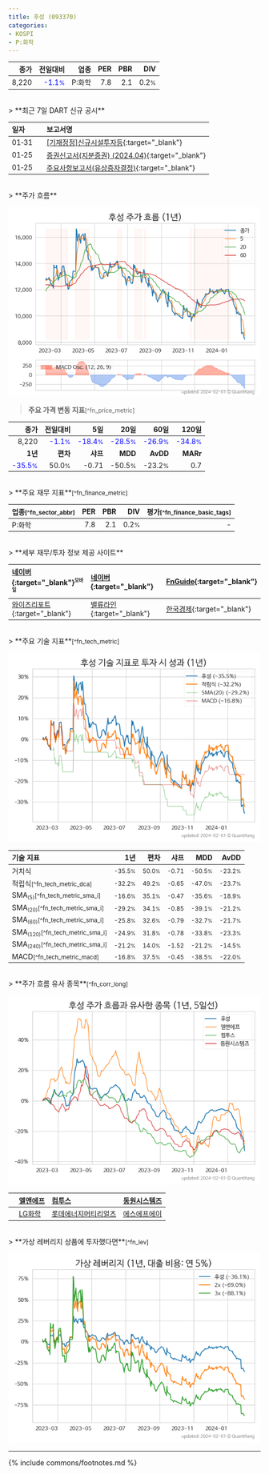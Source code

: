 ```yaml
---
title: 후성 (093370)
categories:
- KOSPI
- P:화학
---
```

| **종가** | **전일대비** | **업종** | **PER** | **PBR** | **DIV** |
| -------: | -----------: | -------: | ------: | ------: | ------: |
| 8,220 | <span style="color: blue">-1.1<small>%</small></span> | P:화학 | 7.8 | 2.1 | 0.2<small>%</small> |

<!-- more -->

<br>
> **최근 7일 DART 신규 공시**<a id="dart"></a>


| **일자** |      | **보고서명** |
| :------- | :--- | :----------- |
| 01&#x2011;31 | | [[기재정정]신규시설투자등](https://dart.fss.or.kr/dsaf001/main.do?rcpNo=20240131800909){:target="_blank"} |
| 01&#x2011;25 | | [증권신고서(지분증권) (2024.04)](https://dart.fss.or.kr/dsaf001/main.do?rcpNo=20240125000666){:target="_blank"} |
| 01&#x2011;25 | | [주요사항보고서(유상증자결정)](https://dart.fss.or.kr/dsaf001/main.do?rcpNo=20240125000548){:target="_blank"} |

<br>
> **주가 흐름**<a id="price"></a>

![093370](/stock/images/093370.png)

> **주요 가격 변동 지표**<small>[^fn_price_metric]</small>

| **종가** | **전일대비** | **5일** | **20일** | **60일** | **120일** |
| -------: | -----------: | ------: | -------: | -------: | --------: |
| 8,220 | <span style="color: blue">-1.1<small>%</small></span> | <span style="color: blue">-18.4<small>%</small></span> | <span style="color: blue">-28.5<small>%</small></span> | <span style="color: blue">-26.9<small>%</small></span> | <span style="color: blue">-34.8<small>%</small></span> |
| **1년** | **편차** | **샤프** | **MDD** | **AvDD** | **MARr** |
| <span style="color: blue">-35.5<small>%</small></span> | 50.0<small>%</small> | -0.71 | -50.5<small>%</small> | -23.2<small>%</small> | 0.7 |

<br>
> **주요 재무 지표**<small>[^fn_finance_metric]</small>

| **업종**<small>[^fn_sector_abbr]</small> | **PER** | **PBR** | **DIV** | **평가**<small>[^fn_finance_basic_tags]</small> |
| :--------------------------------------- | ------: | ------: | ------: | ----------------------------------------------: |
| P:화학 | 7.8 | 2.1 | 0.2<small>%</small> | - |

<br>
> **세부 재무/투자 정보 제공 사이트**

| [네이버](https://m.stock.naver.com/domestic/stock/093370/finance/summary){:target="_blank"}<sup><small>모바일</small></sup> | [네이버](https://finance.naver.com/item/coinfo.naver?code=093370){:target="_blank"} | [FnGuide](https://comp.fnguide.com/SVO2/ASP/SVD_Invest.asp?gicode=A093370&MenuYn=Y){:target="_blank"} |
| :----- | :--- | :--- |
| [와이즈리포트](https://comp.wisereport.co.kr/company/c1040001.aspx?cmp_cd=093370){:target="_blank"} | [밸류라인](https://www.valueline.co.kr/finance/summary/093370){:target="_blank"} | [한국경제](https://markets.hankyung.com/stock/093370/financial-summary){:target="_blank"} |

<br>
> **주요 기술 지표**<small>[^fn_tech_metric]</small>


![093370](/stock/images/093370_tech.png)

| **기술 지표** | **1년** | **편차** | **샤프** | **MDD** | **AvDD** |
| :------------ | ------: | -----------: | -------: | ------: | -------: |
| 거치식 | <small>-35.5<small>%</small></small> | <small>50.0<small>%</small></small> | <small>-0.71</small> | <small>-50.5<small>%</small></small> | <small>-23.2<small>%</small></small> |
| 적립식<small>[^fn_tech_metric_dca]</small> | <small>-32.2<small>%</small></small> | <small>49.2<small>%</small></small> | <small>-0.65</small> | <small>-47.0<small>%</small></small> | <small>-23.7<small>%</small></small> |
| SMA<small><sub>(5)</sub></small><small>[^fn_tech_metric_sma_i]</small> | <small>-16.6<small>%</small></small> | <small>35.1<small>%</small></small> | <small>-0.47</small> | <small>-35.6<small>%</small></small> | <small>-18.9<small>%</small></small> |
| SMA<small><sub>(20)</sub></small><small>[^fn_tech_metric_sma_i]</small> | <small>-29.2<small>%</small></small> | <small>34.1<small>%</small></small> | <small>-0.85</small> | <small>-39.1<small>%</small></small> | <small>-21.2<small>%</small></small> |
| SMA<small><sub>(60)</sub></small><small>[^fn_tech_metric_sma_i]</small> | <small>-25.8<small>%</small></small> | <small>32.6<small>%</small></small> | <small>-0.79</small> | <small>-32.7<small>%</small></small> | <small>-21.7<small>%</small></small> |
| SMA<small><sub>(120)</sub></small><small>[^fn_tech_metric_sma_i]</small> | <small>-24.9<small>%</small></small> | <small>31.8<small>%</small></small> | <small>-0.78</small> | <small>-33.8<small>%</small></small> | <small>-23.3<small>%</small></small> |
| SMA<small><sub>(240)</sub></small><small>[^fn_tech_metric_sma_i]</small> | <small>-21.2<small>%</small></small> | <small>14.0<small>%</small></small> | <small>-1.52</small> | <small>-21.2<small>%</small></small> | <small>-14.5<small>%</small></small> |
| MACD<small>[^fn_tech_metric_macd]</small> | <small>-16.8<small>%</small></small> | <small>37.5<small>%</small></small> | <small>-0.45</small> | <small>-38.5<small>%</small></small> | <small>-22.0<small>%</small></small> |

<br>
> **주가 흐름 유사 종목**<a id="corr"></a><small>[^fn_corr_long]</small>

![093370](/stock/images/093370_corr.png)

|    | [엘앤에프](/066970/) | [컴투스](/078340/) | [동원시스템즈](/014820/) |
| :- | :------------------------------------- | :------------------------------------- | :--------------------------------------|
|    | [LG화학](/051910/) | [롯데에너지머티리얼즈](/020150/) | [에스에프에이](/056190/) |

<br>
> **가상 레버리지 상품에 투자했다면**<a id="2x"></a><small>[^fn_lev]</small>

![093370](/stock/images/093370_2x.png)

---
{% include commons/footnotes.md %}